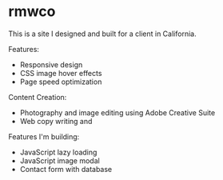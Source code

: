 # rmwco

This is a site I designed and built for a client in California. 

Features:
- Responsive design
- CSS image hover effects
- Page speed optimization

Content Creation:
- Photography and image editing using Adobe Creative Suite
- Web copy writing and

Features I'm building:
- JavaScript lazy loading
- JavaScript image modal
- Contact form with database
